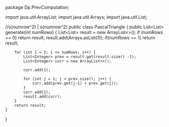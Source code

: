package Dp.PrevComputation;

import java.util.ArrayList;
import java.util.Arrays;
import java.util.List;

//o(numrow^2) | o(numrow^2)
public class PascalTriangle {
    public List<List<Integer>> generate(int numRows) {
        List<List<Integer>> result = new ArrayList<>();
        if (numRows == 0) return result;
        result.add(Arrays.asList(1));
        if(numRows == 1) return result;

        for (int i = 2; i <= numRows; i++) {
            List<Integer> prev = result.get(result.size() -1);
            List<Integer> curr = new ArrayList<>();

            curr.add(1);

            for (int j = 1; j < prev.size(); j++) {
                curr.add(prev.get(j-1) + prev.get(j));
            }
            curr.add(1);
            result.add(curr);
        }
        return result;
    }
}
